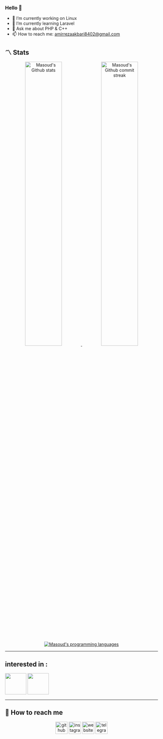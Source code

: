 ### Hello 👋
- 🔭 I’m currently working on Linux
- 🌱 I’m currently learning Laravel
- 💬 Ask me about PHP & C++
- 📫 How to reach me: amirrezaakbari8402@gmail.com
  
## **:part_alternation_mark: Stats**

<div align="center" style="text-align:center">
    <a href="#">
        <img width="49%" src="https://github-readme-stats.vercel.app/api?username=amirreza-akbari&show_icons=true&theme=blueberry&count_private=true"
            alt="Masoud's Github stats">
    </a>
    <a href="#">
        <img width="49%" src="https://github-readme-streak-stats.herokuapp.com/?user=amirreza-akbari&theme=blueberry"
            alt="Masoud's Github commit streak">
    </a>
    <a href="#">
        <img src="https://github-readme-stats.vercel.app/api/top-langs/?username=amirreza-akbari&layout=compact&theme=blueberry&langs_count=4" alt="Masoud's programming languages"/>
    </a>
</div>

---

## **interested in :**


[<img src="https://cdn.jsdelivr.net/gh/devicons/devicon@latest/icons/apache/apache-original-wordmark.svg" height='70' />](https://github.com/amirreza-akbari) 
[<img src="https://cdn.jsdelivr.net/gh/devicons/devicon@latest/icons/css3/css3-original.svg" height='70' />](https://github.com/amirreza-akbari)


---

## **:bell: How to reach me**

<div align="center" style="text-align:center">



[<img src='https://cdn.jsdelivr.net/npm/simple-icons@3.0.1/icons/github.svg' alt='github' height='40'>](https://github.com/amirreza-akbari)  [<img src='https://cdn.jsdelivr.net/npm/simple-icons@3.0.1/icons/instagram.svg' alt='instagram' height='40'>](https://www.instagram.com/mr_robot_840/)  [<img src='https://cdn.jsdelivr.net/npm/simple-icons@3.0.1/icons/icloud.svg' alt='website' height='40'>](https://mrbackend.ir/)  [<img src='https://cdn.jsdelivr.net/npm/simple-icons@3.0.1/icons/telegram.svg' alt='telegram' height='40'>](#)  


</div>
